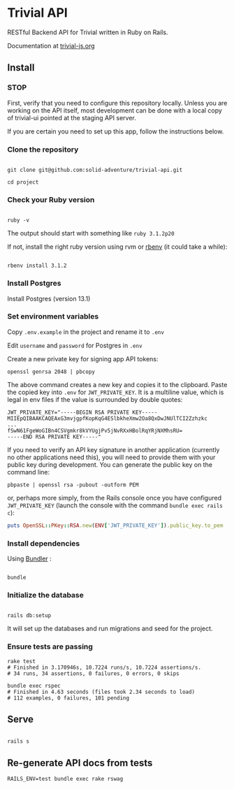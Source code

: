 
  

# Trivial API
RESTful Backend API for Trivial written in Ruby on Rails. 

Documentation at [trivial-js.org](https://trivial-js.org)

## Install

### STOP

First, verify that you need to configure this repository locally. Unless you are working on the API itself, most development can be done with a local copy of trivial-ui pointed at the staging API server.

If you are certain you need to set up this app, follow the instructions below.

### Clone the repository

  

```shell

git clone git@github.com:solid-adventure/trivial-api.git

cd project

```

  
  

### Check your Ruby version

  

```shell

ruby -v

```

  

The output should start with something like `ruby 3.1.2p20`

  

If not, install the right ruby version using rvm or [rbenv](https://github.com/rbenv/rbenv) (it could take a while):

  

```shell

rbenv install 3.1.2

```

### Install Postgres

Install Postgres (version 13.1)


### Set environment variables

Copy `.env.example` in the project and rename it to `.env`

Edit `username` and `password` for Postgres in `.env`

Create a new private key for signing app API tokens:

```shell
openssl genrsa 2048 | pbcopy
```

The above command creates a new key and copies it to the clipboard. Paste the copied key into `.env` for `JWT_PRIVATE_KEY`. It is a multiline value, which is legal in env files if the value is surrounded by double quotes:

```
JWT_PRIVATE_KEY="-----BEGIN RSA PRIVATE KEY-----
MIIEpQIBAAKCAQEAxG3mvjgpfKopKqG4ESlbkheXmw2Oa8QxDwJNUlTCI2Zzhzkc
...
fSwN61FgeWoGIBn4CSVgmkr8kVYUgjPv5jNvRXxHBolRqYRjNXMhsRU=
-----END RSA PRIVATE KEY-----"
```

If you need to verify an API key signature in another application (currently no other applications need this), you will need to provide them with your public key during development. You can generate the public key on the command line:

```shell
pbpaste | openssl rsa -pubout -outform PEM
```

or, perhaps more simply, from the Rails console once you have configured `JWT_PRIVATE_KEY` (launch the console with the command `bundle exec rails c`):

```ruby
puts OpenSSL::PKey::RSA.new(ENV['JWT_PRIVATE_KEY']).public_key.to_pem
```

### Install dependencies

  

Using [Bundler](https://github.com/bundler/bundler) :

  

```shell

bundle

```

  

### Initialize the database

```shell

rails db:setup

```

It will set up the databases and run migrations and seed for the project.


###  Ensure tests are passing
```shell
rake test
# Finished in 3.170946s, 10.7224 runs/s, 10.7224 assertions/s.
# 34 runs, 34 assertions, 0 failures, 0 errors, 0 skips
```

```shell
bundle exec rspec
# Finished in 4.63 seconds (files took 2.34 seconds to load)
# 112 examples, 0 failures, 101 pending
```

## Serve

  

```shell

rails s

```

## Re-generate API docs from tests

```shell
RAILS_ENV=test bundle exec rake rswag
```
